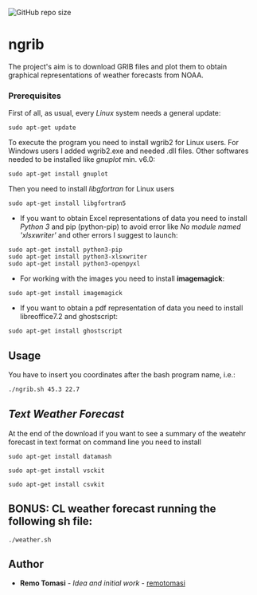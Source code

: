 ![GitHub repo size](https://img.shields.io/github/repo-size/remotomasi/ngrib)

# ngrib
The project's aim is to download GRIB files and plot them to obtain graphical representations of weather forecasts from NOAA.

### Prerequisites

First of all, as usual, every _Linux_ system needs a general update:
```update
sudo apt-get update
```

To execute the program you need to install wgrib2 for Linux users.
  For Windows users I added wgrib2.exe and needed .dll files. Other softwares needed to be installed like *gnuplot* min. v6.0:
```gnuplot
sudo apt-get install gnuplot
```

Then you need to install _libgfortran_ for Linux users
```libgfortran5
sudo apt-get install libgfortran5
```

* If you want to obtain Excel representations of data you need to install _Python 3_ and pip (python-pip) to avoid error like _No module named 'xlsxwriter'_ and other errors I suggest to launch:
```excel
sudo apt-get install python3-pip
sudo apt-get install python3-xlsxwriter
sudo apt-get install python3-openpyxl
```

* For working with the images you need to install **imagemagick**:
```imagemagick
sudo apt-get install imagemagick
```

* If you want to obtain a pdf representation of data you need to install libreoffice7.2 and ghostscript:
```ghostscript
sudo apt-get install ghostscript
```

## Usage
You have to insert you coordinates after the bash program name, i.e.:
```bash
./ngrib.sh 45.3 22.7
```

## _Text Weather Forecast_
At the end of the download if you want to see a summary of the weatehr forecast in text format on command line you need to install
```datamash
sudo apt-get install datamash
```
```vsckit
sudo apt-get install vsckit
```
```csvkit
sudo apt-get install csvkit
```

## BONUS: CL weather forecast running the following sh file:
```start weather.sh
./weather.sh
```

## Author

* **Remo Tomasi** - *Idea and initial work* - [remotomasi](https://github.com/remotomasi)

